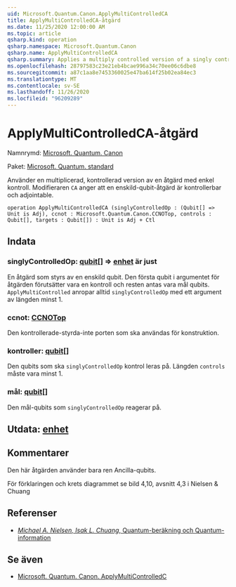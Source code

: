 ```yaml
---
uid: Microsoft.Quantum.Canon.ApplyMultiControlledCA
title: ApplyMultiControlledCA-åtgärd
ms.date: 11/25/2020 12:00:00 AM
ms.topic: article
qsharp.kind: operation
qsharp.namespace: Microsoft.Quantum.Canon
qsharp.name: ApplyMultiControlledCA
qsharp.summary: Applies a multiply controlled version of a singly controlled operation. The modifier `CA` indicates that the single-qubit operation is controllable and adjointable.
ms.openlocfilehash: 28797583c23e21eb4bcae996a34c70ee06c6dbe8
ms.sourcegitcommit: a87c1aa8e7453360025e47ba614f25b02ea84ec3
ms.translationtype: MT
ms.contentlocale: sv-SE
ms.lasthandoff: 11/26/2020
ms.locfileid: "96209289"
---
```

# <a name="applymulticontrolledca-operation"></a>ApplyMultiControlledCA-åtgärd

Namnrymd: [Microsoft. Quantum. Canon](xref:Microsoft.Quantum.Canon)

Paket: [Microsoft. Quantum. standard](https://nuget.org/packages/Microsoft.Quantum.Standard)


Använder en multiplicerad, kontrollerad version av en åtgärd med enkel kontroll.
Modifieraren `CA` anger att en enskild-qubit-åtgärd är kontrollerbar och adjointable.

```qsharp
operation ApplyMultiControlledCA (singlyControlledOp : (Qubit[] => Unit is Adj), ccnot : Microsoft.Quantum.Canon.CCNOTop, controls : Qubit[], targets : Qubit[]) : Unit is Adj + Ctl
```


## <a name="input"></a>Indata

### <a name="singlycontrolledop--qubit--unit--is-adj"></a>singlyControlledOp: [qubit](xref:microsoft.quantum.lang-ref.qubit)[] => [enhet](xref:microsoft.quantum.lang-ref.unit)  är just

En åtgärd som styrs av en enskild qubit.
Den första qubit i argumentet för åtgärden förutsätter vara en kontroll och resten antas vara mål qubits.
`ApplyMultiControlled` anropar alltid `singlyControlledOp` med ett argument av längden minst 1.


### <a name="ccnot--ccnotop"></a>ccnot: [CCNOTop](xref:Microsoft.Quantum.Canon.CCNOTop)

Den kontrollerade-styrda-inte porten som ska användas för konstruktion.


### <a name="controls--qubit"></a>kontroller: [qubit](xref:microsoft.quantum.lang-ref.qubit)[]

Den qubits som ska `singlyControlledOp` kontrol leras på.
Längden `controls` måste vara minst 1.


### <a name="targets--qubit"></a>mål: [qubit](xref:microsoft.quantum.lang-ref.qubit)[]

Den mål-qubits som `singlyControlledOp` reagerar på.



## <a name="output--unit"></a>Utdata: [enhet](xref:microsoft.quantum.lang-ref.unit)



## <a name="remarks"></a>Kommentarer

Den här åtgärden använder bara ren Ancilla-qubits.

För förklaringen och krets diagrammet se bild 4,10, avsnitt 4,3 i Nielsen & Chuang

## <a name="references"></a>Referenser

- [*Michael A. Nielsen, Isak L. Chuang*, Quantum-beräkning och Quantum-information](http://doi.org/10.1017/CBO9780511976667)

## <a name="see-also"></a>Se även

- [Microsoft. Quantum. Canon. ApplyMultiControlledC](xref:Microsoft.Quantum.Canon.ApplyMultiControlledC)